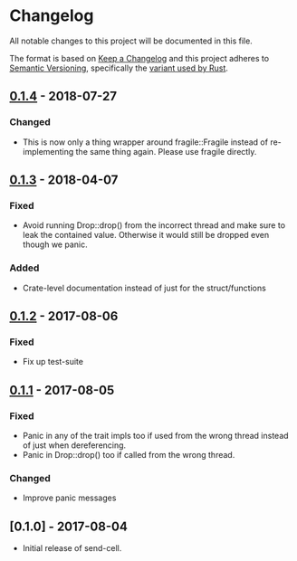 # Changelog
All notable changes to this project will be documented in this file.

The format is based on [Keep a Changelog](http://keepachangelog.com/en/1.0.0/)
and this project adheres to [Semantic Versioning](http://semver.org/spec/v2.0.0.html),
specifically the [variant used by Rust](http://doc.crates.io/manifest.html#the-version-field).

## [0.1.4] - 2018-07-27
### Changed
- This is now only a thing wrapper around fragile::Fragile instead of
  re-implementing the same thing again. Please use fragile directly.

## [0.1.3] - 2018-04-07
### Fixed
- Avoid running Drop::drop() from the incorrect thread and make sure to leak
  the contained value. Otherwise it would still be dropped even though we
  panic.

### Added
- Crate-level documentation instead of just for the struct/functions

## [0.1.2] - 2017-08-06
### Fixed
- Fix up test-suite

## [0.1.1] - 2017-08-05
### Fixed
- Panic in any of the trait impls too if used from the wrong thread instead
  of just when dereferencing.
- Panic in Drop::drop() too if called from the wrong thread.

### Changed
- Improve panic messages

## [0.1.0] - 2017-08-04

- Initial release of send-cell.

[Unreleased]: https://github.com/sdroege/send-cell/compare/0.1.4...HEAD
[0.1.4]: https://github.com/sdroege/send-cell/compare/0.1.2...0.1.4
[0.1.3]: https://github.com/sdroege/send-cell/compare/0.1.2...0.1.3
[0.1.2]: https://github.com/sdroege/send-cell/compare/0.1.1...0.1.2
[0.1.1]: https://github.com/sdroege/send-cell/compare/0.1.0...0.1.1
